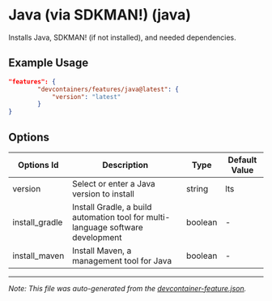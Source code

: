 
# Java (via SDKMAN!) (java)

Installs Java, SDKMAN! (if not installed), and needed dependencies.

## Example Usage

```json
"features": {
        "devcontainers/features/java@latest": {
            "version": "latest"
        }
}
```

## Options

| Options Id | Description | Type | Default Value |
|-----|-----|-----|-----|
| version | Select or enter a Java version to install | string | lts |
| install_gradle | Install Gradle, a build automation tool for multi-language software development | boolean | - |
| install_maven | Install Maven, a management tool for Java | boolean | - |

---

_Note: This file was auto-generated from the [devcontainer-feature.json](./devcontainer-feature.json)._
